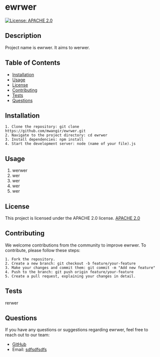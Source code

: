 # ewrwer

[![License: APACHE 2.0](https://img.shields.io/badge/License-APACHE%202.0-blue.svg)](https://opensource.org/licenses/APACHE-2.0)

## Description

Project name is ewrwer. It aims to werwer.

## Table of Contents

- [Installation](#installation)
- [Usage](#usage)
- [License](#license)
- [Contributing](#contributing)
- [Tests](#tests)
- [Questions](#questions)

## Installation


    1. Clone the repository: git clone https://github.com/mwangir/ewrwer.git
    2. Navigate to the project directory: cd ewrwer
    3. Install dependencies: npm install
    4. Start the development server: node (name of your file).js
    

## Usage


 1. werwer
 2. wer
 3. wer
 4. wer
 5. wer


  ## License
  This project is licensed under the APACHE 2.0 license.
[APACHE 2.0](https://opensource.org/licenses/APACHE-2.0)

## Contributing

We welcome contributions from the community to improve ewrwer. To contribute, please follow these steps:


    1. Fork the repository.
    2. Create a new branch: git checkout -b feature/your-feature
    3. Make your changes and commit them: git commit -m "Add new feature"
    4. Push to the branch: git push origin feature/your-feature
    5. Create a pull request, explaining your changes in detail.
    

## Tests

rerwer

## Questions

If you have any questions or suggestions regarding ewrwer, feel free to reach out to our team:

- [GitHub](https://github.com/mwangir)
- Email: [sdfsdfsdfs](mailto:sdfsdfsdfs)
